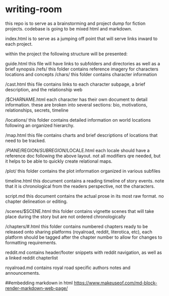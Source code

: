 # writing-room
this repo is to serve as a brainstorming and project dump for fiction projects. codebase is going to be mixed html and markdown.

index.html is to serve as a jumping off point that will serve links inward to each project.

within the project the following structure will be presented:

guide.html
  this file will have links to subfolders and directories as well as a brief synopsis
/refs/
  this folder contains reference imagery for characters locations and concepts
/chars/
  this folder contains character information

  /cast.html
    this file contains links to each character subpage, a brief description, and the relationship web

  /$CHARNAME.html
    each character has their own document to detail information. these are broken into several sections: bio, motivations, relationships, secrets, timeline

/locations/
  this folder contains detailed information on world locations following an organized hierarchy.

  /map.html
    this file contains charts and brief descriptions of locations that need to be tracked.

  /$PlANE/$REGION/$SUBREGION/$LOCALE.html
    each locale should have a reference doc following the above layout. not all modifiers qre needed, but it helps to be able to quickly create relational maps.

  /plot/
  this folder contains the plot information organized in various subfiles

  timeline.html
    this document contains a reading timeline of story events. note that it is chronological from the readers perspective, not the characters.

  script.md
    this document contains the actual prose in its most raw format. no chapter delineation or editing.

  /scenes/$SCENE.html
    this folder contains vignette scenes that will take place during the story but are not ordered chronologically

  /chapters/#.html
    this folder contains numbered chapters ready to be released onto sharing platforms (royalroad, reddit, literotica, etc), each platform should be tagged after the chapter number to allow for changes to formatting requirements. 

reddit.md
  contains header/footer snippets with reddit navigation, as well as a linked reddit chapterlist 

royalroad.md
  contains royal road specific authors notes and announcements.


##embedding markdown in html
https://www.makeuseof.com/md-block-render-markdown-web-page/
